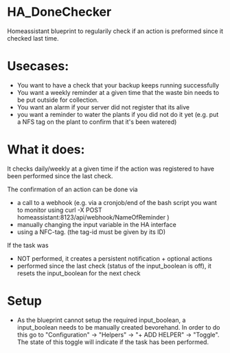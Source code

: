 # HA_DoneChecker
Homeassistant blueprint to regularily check if an action is preformed since it checked last time.

# Usecases:
* You want to have a check that your backup keeps running successfully
* You want a weekly reminder at a given time that the waste bin needs to be put outside for collection.
* You want an alarm if your server did not register that its alive
* you want a reminder to water the plants if you did not do it yet (e.g. put a NFS tag on the plant to confirm that it's been watered)


# What it does:
It checks daily/weekly at a given time if the action was registered to have been performed since the last check.

The confirmation of an action can be done via

* a call to a webhook (e.g. via a cronjob/end of the bash script you want to monitor using curl -X POST homeassistant:8123/api/webhook/NameOfReminder )
* manually changing the input variable in the HA interface
* using a NFC-tag. (the tag-id must be given by its ID)

If the task was
* NOT performed, it creates a persistent notification + optional actions
* performed since the last check (status of the input_boolean is off), it resets the input_boolean for the next check

# Setup
* As the blueprint cannot setup the required input_boolean, a input_boolean needs to be manually created bevorehand. In order to do this go to "Configuration" -> "Helpers" -> "+ ADD HELPER" -> "Toggle". The state of this toggle will indicate if the task has been performed.